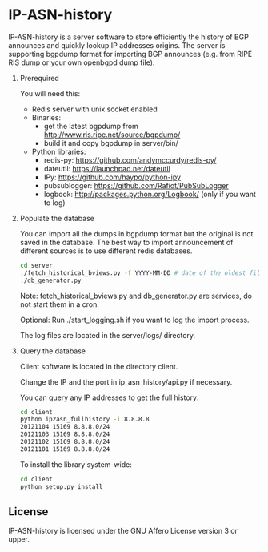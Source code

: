 IP-ASN-history
==============

IP-ASN-history is a server software to store efficiently the history
of BGP announces and quickly lookup IP addresses origins. The server
is supporting bgpdump format for importing BGP announces (e.g. from RIPE RIS dump
or your own openbgpd dump file).

1.  Prerequired

    You will need this:

    * Redis server with unix socket enabled
    * Binaries:
        - get the latest bgpdump from http://www.ris.ripe.net/source/bgpdump/
        - build it and copy bgpdump in server/bin/
    * Python libraries:
        - redis-py: https://github.com/andymccurdy/redis-py/
        - dateutil: https://launchpad.net/dateutil
        - IPy: https://github.com/haypo/python-ipy
        - pubsublogger: https://github.com/Rafiot/PubSubLogger
        - logbook: http://packages.python.org/Logbook/ (only if you want to log)

2.  Populate the database

    You can import all the dumps in bgpdump format but the original is not saved in
    the database. The best way to import announcement of different sources is to use
    different redis databases.

    ```bash
    cd server
    ./fetch_historical_bviews.py -f YYYY-MM-DD # date of the oldest file to download
    ./db_generator.py
    ```

    Note: fetch_historical_bviews.py and db_generator.py are services, do not start them in a cron.

    Optional: Run ./start_logging.sh if you want to log the import process.

    The log files are located in the server/logs/ directory.

3.  Query the database

    Client software is located in the directory client.

    Change the IP and the port in ip_asn_history/api.py if necessary.

    You can query any IP addresses to get the full history:

    ```bash
    cd client
    python ip2asn_fullhistory -i 8.8.8.8
    20121104 15169 8.8.8.0/24
    20121103 15169 8.8.8.0/24
    20121102 15169 8.8.8.0/24
    20121101 15169 8.8.8.0/24
    ```

    To install the library system-wide:

    ```bash
    cd client
    python setup.py install
    ```

License
-------

IP-ASN-history is licensed under the GNU Affero License version 3 or upper.
